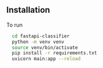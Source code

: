 ## Installation
To run
```bash
  cd fastapi-classifier
  python -m venv venv
  source venv/bin/activate
  pip install -r requirements.txt
  uvicorn main:app --reload
```
